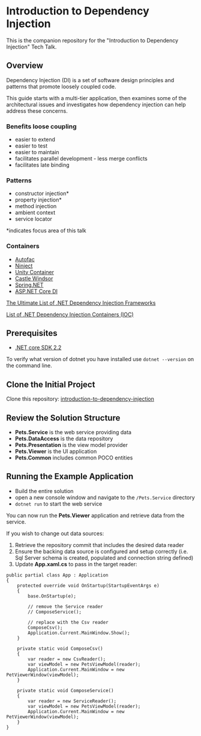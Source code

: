 # Introduction to Dependency Injection

This is the companion repository for the "Introduction to Dependency Injection" Tech Talk.

## Overview

Dependency Injection (DI) is a set of software design principles and patterns that promote loosely coupled code.

This guide starts with a multi-tier application, then examines some of the architectural issues and investigates how dependency injection can help address these concerns.

### Benefits loose coupling

* easier to extend
* easier to test
* easier to maintain
* facilitates parallel development - less merge conflicts
* facilitates late binding

###	Patterns

* constructor injection*
* property injection*
* method injection
* ambient context
* service locator

*indicates focus area of this talk

### Containers

* [Autofac](https://autofac.org/)
* [Ninject](http://www.ninject.org/)
* [Unity Container](https://github.com/unitycontainer/unity)
* [Castle Windsor](https://github.com/castleproject/Windsor)
* [Spring.NET](http://www.springframework.net/doc-latest/reference/html/objects.html)
* [ASP.NET Core DI](https://docs.microsoft.com/en-us/aspnet/core/fundamentals/dependency-injection?view=aspnetcore-2.2)

[The Ultimate List of .NET Dependency Injection Frameworks](https://www.claudiobernasconi.ch/2019/01/24/the-ultimate-list-of-net-dependency-injection-frameworks/)

[List of .NET Dependency Injection Containers (IOC)](https://weblogs.asp.net/jhallal/list-of-net-dependency-injection-containers-ioc)

## Prerequisites

* [.NET core SDK 2.2](https://dotnet.microsoft.com/download/dotnet-core/2.2)

To verify what version of dotnet you have installed use `dotnet --version` on the command line.

## Clone the Initial Project

Clone this repository: [introduction-to-dependency-injection](https://github.com/handsome-b-wonderful/introduction-to-dependency-injection.git)

## Review the Solution Structure

* __Pets.Service__ is the web service providing data
* __Pets.DataAccess__ is the data repository
* __Pets.Presentation__ is the view model provider
* __Pets.Viewer__ is the UI application
* __Pets.Common__ includes common POCO entities

## Running the Example Application

* Build the entire solution
* open a new console window and navigate to the `/Pets.Service` directory
* `dotnet run` to start the web service

You can now run the __Pets.Viewer__ application and retrieve data from the service.

If you wish to change out data sources:

1. Retrieve the repository commit that includes the desired data reader
2. Ensure the backing data source is configured and setup correctly (i.e. Sql Server schema is created, populated and connection string defined)
3. Update __App.xaml.cs__ to pass in the target reader:

````
public partial class App : Application
{
	protected override void OnStartup(StartupEventArgs e)
	{
		base.OnStartup(e);

		// remove the Service reader
		// ComposeService();
		
		// replace with the Csv reader
		ComposeCsv();
		Application.Current.MainWindow.Show();
	}

	private static void ComposeCsv()
	{
		var reader = new CsvReader();
		var viewModel = new PetsViewModel(reader);
		Application.Current.MainWindow = new PetViewerWindow(viewModel);
	}

	private static void ComposeService()
	{
		var reader = new ServiceReader();
		var viewModel = new PetsViewModel(reader);
		Application.Current.MainWindow = new PetViewerWindow(viewModel);
	}
}
````
